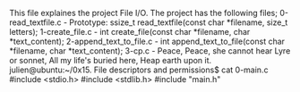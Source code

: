 This file explaines the project File I/O. The project has the following files;
0-read_textfile.c - Prototype: ssize_t read_textfile(const char *filename, size_t letters);
1-create_file.c - int create_file(const char *filename, char *text_content);
2-append_text_to_file.c - int append_text_to_file(const char *filename, char *text_content);
3-cp.c - 
Peace, Peace, she cannot hear
Lyre or sonnet,
All my life's buried here,
Heap earth upon it.
julien@ubuntu:~/0x15. File descriptors and permissions$ cat 0-main.c
#include <stdio.h>
#include <stdlib.h>
#include "main.h"
